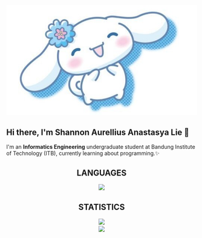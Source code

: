 <div align="center">
  <img src="img/sanrio.jpg">
</div>

## Hi there, I'm Shannon Aurellius Anastasya Lie 👋
I'm an **Informatics Engineering** undergraduate student at Bandung Institute of Technology (ITB), currently learning about programming.✨

<div align="center">
    <h2>LANGUAGES</h2>
    <a href = "https://github.com/shanlie20/">
        <img src="https://github-readme-stats.vercel.app/api/top-langs/?username=shanlie20&layout=compact&theme=buefy&langs_count=10" width=320/>
    </a>
</div>

<div align="center">
    <h2>STATISTICS</h2>
    <div align="center">
        <img src="https://github-profile-trophy.vercel.app/?username=shanlie20&theme=blue&no-bg=true&title=MultiLanguage,Commits,Repo,PullRequest&column=4&margin-w=15&margin-h=15">
    </div>
    <a href="https://github.com/shanlie20/">
        <img src="https://github-readme-stats.vercel.app/api?username=shanlie20&hide=issues&count_private=true&show_icons=true&theme=blue" height=200/>
    </a>
</div>
